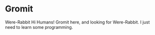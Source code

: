 # Gromit
Were-Rabbit
Hi Humans!
Gromit here, and looking for Were-Rabbit.
I just need to learn some programming.
